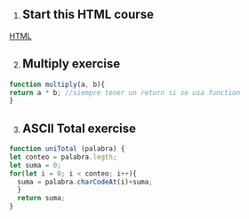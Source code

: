 1. ## Start this HTML course
[HTML](SESION/README.md)

2. ## Multiply exercise
```javascript
function multiply(a, b){
return a * b; //siempre tener un return si se usa function
}
```

3. ## ASCII Total exercise
```javascript
function uniTotal (palabra) {
let conteo = palabra.legth;
let suma = 0;
for(let i = 0; i < conteo; i++){
  suma = palabra.charCodeAt(i)+suma;
  }
  return suma;
}
```